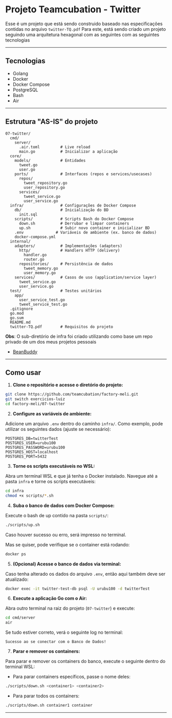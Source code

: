 # Projeto Teamcubation - Twitter

Esse é um projeto que está sendo construido baseado nas especificações contidas no arquivo `twitter-TQ.pdf`
Para este, está sendo criado um projeto seguindo uma arquitetura hexagonal com as seguintes com as seguintes tecnologias

---

## Tecnologias

- Golang
- Docker
- Docker Compose
- PostgreSQL
- Bash
- Air

---

## Estrutura "AS-IS" do projeto

```
07-twitter/
  cmd/
    server/
      .air.toml         # Live reload
      main.go           # Inicializar a aplicação
  core/
    models/             # Entidades
      tweet.go
      user.go
    ports/              # Interfaces (repos e services/usecases)
      repos/
        tweet_repository.go
        user_repository.go
      services/
        tweet_service.go
        user_service.go
  infra/                # Configurações de Docker Compose
    db/                 # Inicialização do BD
      init.sql
    scripts/            # Scripts Bash do Docker Compose
      down.sh           # Derrubar e limpar containers
      up.sh             # Subir novo container e inicializar BD
    .env              # Variáveis de ambiente (ex. banco de dados)
    docker-compose.yml
  internal/
    adapters/           # Implementações (adapters)
      http/             # Handlers HTTP (delivery)
        handler.go
        router.go
      repositories/     # Persistência de dados
        tweet_memory.go
        user_memory.go
    services/           # Casos de uso (application/service layer)
      tweet_service.go
      user_service.go
  test/                 # Testes unitários
    app/
      user_service_test.go
      tweet_service_test.go
  .gitignore
  go.mod
  go.sum
  README.md
  twitter-TQ.pdf        # Requisitos do projeto
```

**Obs**: O sub-diretório de infra foi criado utilizando como base um repo privado de um dos meus projetos pessoais

- [BeanBuddy](https://github.com/Bean-Buddy/beanbuddy-infra)

---

## Como usar

1. **Clone o repositório e acesse o diretório do projeto:**

```bash
git clone https://github.com/teamcubation/factory-meli.git
git switch exercicios-luiz
cd factory-meli/07-twitter
```

2. **Configure as variáveis de ambiente:**

Adicione um arquivo `.env` dentro do caminho `infra/`.
Como exemplo, pode utilizar os seguintes dados (ajuste se necessário):

```
POSTGRES_DB=twitterTest
POSTGRES_USER=urubu100
POSTGRES_PASSWORD=urubu100
POSTGRES_HOST=localhost
POSTGRES_PORT=5432
```

3. **Torne os scripts executáveis no WSL:**

Abra um terminal WSL e que já tenha o Docker instalado.
Navegue até a pasta `infra` e torne os scripts executáveis:

```bash
cd infra
chmod +x scripts/*.sh
```

4. **Suba o banco de dados com Docker Compose:**

Execute o bash de up contido na pasta `scripts/`:

```bash
./scripts/up.sh
```

Caso houver sucesso ou erro, será impresso no terminal.

Mas se quiser, pode verifique se o container está rodando:

```bash
docker ps
```

5. **(Opcional) Acesse o banco de dados via terminal:**

Caso tenha alterado os dados do arquivo `.env`, então aqui também deve ser atualizado:

```bash
docker exec -it twitter-test-db psql -U urubu100 -d twitterTest
```

6. **Execute a aplicação Go com o Air:**

Abra outro terminal na raiz do projeto (`07-twitter`) e execute:

```bash
cd cmd/server
air
```

Se tudo estiver correto, verá o seguinte log no terminal:

```
Sucesso ao se conectar com o Banco de Dados!
```

7. **Parar e remover os containers:**

Para parar e remover os containers do banco, execute o seguinte dentro do terminal WSL:

- Para parar containers específicos, passe o nome deles:

```bash
./scripts/down.sh <container1> <container2>
```

- Para parar todos os containers:

```bash
./scripts/down.sh container1 container
```

---
